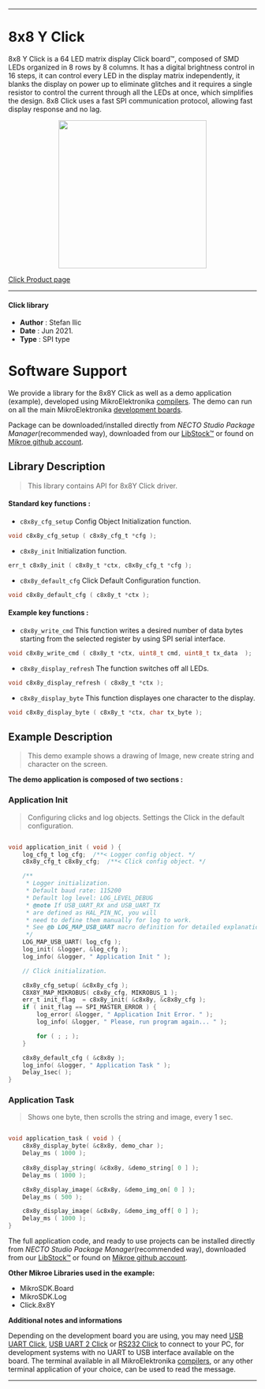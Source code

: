 
---
# 8x8 Y Click

8x8 Y Click is a 64 LED matrix display Click board™, composed of SMD LEDs organized in 8 rows by 8 columns. It has a digital brightness control in 16 steps, it can control every LED in the display matrix independently, it blanks the display on power up to eliminate glitches and it requires a single resistor to control the current through all the LEDs at once, which simplifies the design. 8x8 Click uses a fast SPI communication protocol, allowing fast display response and no lag.

<p align="center">
  <img src="https://download.mikroe.com/images/click_for_ide/8x8y_click.png" height=300px>
</p>

[Click Product page](https://www.mikroe.com/8x8-y-click)

---


#### Click library

- **Author**        : Stefan Ilic
- **Date**          : Jun 2021.
- **Type**          : SPI type


# Software Support

We provide a library for the 8x8Y Click
as well as a demo application (example), developed using MikroElektronika
[compilers](https://www.mikroe.com/necto-studio).
The demo can run on all the main MikroElektronika [development boards](https://www.mikroe.com/development-boards).

Package can be downloaded/installed directly from *NECTO Studio Package Manager*(recommended way), downloaded from our [LibStock&trade;](https://libstock.mikroe.com) or found on [Mikroe github account](https://github.com/MikroElektronika/mikrosdk_click_v2/tree/master/clicks).

## Library Description

> This library contains API for 8x8Y Click driver.

#### Standard key functions :

- `c8x8y_cfg_setup` Config Object Initialization function.
```c
void c8x8y_cfg_setup ( c8x8y_cfg_t *cfg );
```

- `c8x8y_init` Initialization function.
```c
err_t c8x8y_init ( c8x8y_t *ctx, c8x8y_cfg_t *cfg );
```

- `c8x8y_default_cfg` Click Default Configuration function.
```c
void c8x8y_default_cfg ( c8x8y_t *ctx );
```

#### Example key functions :

- `c8x8y_write_cmd` This function writes a desired number of data bytes starting from the selected register by using SPI serial interface.
```c
void c8x8y_write_cmd ( c8x8y_t *ctx, uint8_t cmd, uint8_t tx_data  );
```

- `c8x8y_display_refresh` The function switches off all LEDs.
```c
void c8x8y_display_refresh ( c8x8y_t *ctx );
```

- `c8x8y_display_byte` This function displayes one character to the display.
```c
void c8x8y_display_byte ( c8x8y_t *ctx, char tx_byte );
```

## Example Description

> This demo example shows a drawing of Image, new create string and character on the screen.

**The demo application is composed of two sections :**

### Application Init

> Configuring clicks and log objects. Settings the Click in the default configuration.

```c

void application_init ( void ) {
    log_cfg_t log_cfg;  /**< Logger config object. */
    c8x8y_cfg_t c8x8y_cfg;  /**< Click config object. */

    /** 
     * Logger initialization.
     * Default baud rate: 115200
     * Default log level: LOG_LEVEL_DEBUG
     * @note If USB_UART_RX and USB_UART_TX 
     * are defined as HAL_PIN_NC, you will 
     * need to define them manually for log to work. 
     * See @b LOG_MAP_USB_UART macro definition for detailed explanation.
     */
    LOG_MAP_USB_UART( log_cfg );
    log_init( &logger, &log_cfg );
    log_info( &logger, " Application Init " );

    // Click initialization.

    c8x8y_cfg_setup( &c8x8y_cfg );
    C8X8Y_MAP_MIKROBUS( c8x8y_cfg, MIKROBUS_1 );
    err_t init_flag  = c8x8y_init( &c8x8y, &c8x8y_cfg );
    if ( init_flag == SPI_MASTER_ERROR ) {
        log_error( &logger, " Application Init Error. " );
        log_info( &logger, " Please, run program again... " );

        for ( ; ; );
    }

    c8x8y_default_cfg ( &c8x8y );
    log_info( &logger, " Application Task " );
    Delay_1sec( );
}

```

### Application Task

> Shows one byte, then scrolls the string and image, every 1 sec.

```c

void application_task ( void ) {
    c8x8y_display_byte( &c8x8y, demo_char );
    Delay_ms ( 1000 );
    
    c8x8y_display_string( &c8x8y, &demo_string[ 0 ] );
    Delay_ms ( 1000 );

    c8x8y_display_image( &c8x8y, &demo_img_on[ 0 ] );
    Delay_ms ( 500 );

    c8x8y_display_image( &c8x8y, &demo_img_off[ 0 ] );
    Delay_ms ( 1000 );
}

```


The full application code, and ready to use projects can be installed directly from *NECTO Studio Package Manager*(recommended way), downloaded from our [LibStock&trade;](https://libstock.mikroe.com) or found on [Mikroe github account](https://github.com/MikroElektronika/mikrosdk_click_v2/tree/master/clicks).

**Other Mikroe Libraries used in the example:**

- MikroSDK.Board
- MikroSDK.Log
- Click.8x8Y

**Additional notes and informations**

Depending on the development board you are using, you may need
[USB UART Click](http://shop.mikroe.com/usb-uart-click),
[USB UART 2 Click](http://shop.mikroe.com/usb-uart-2-click) or
[RS232 Click](http://shop.mikroe.com/rs232-click) to connect to your PC, for
development systems with no UART to USB interface available on the board. The
terminal available in all MikroElektronika
[compilers](http://shop.mikroe.com/compilers), or any other terminal application
of your choice, can be used to read the message.

---
